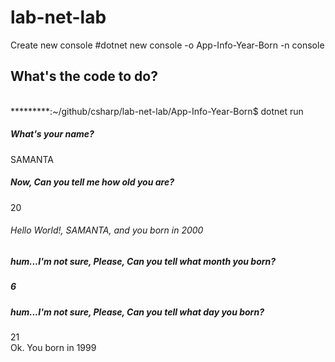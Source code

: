 # lab-net-lab
Create new console 
#dotnet new console -o App-Info-Year-Born -n console 

<h2>What's the code to do?</h2>
<br/>
*********:~/github/csharp/lab-net-lab/App-Info-Year-Born$ dotnet run
<p>
<h5>What's your name?</h5> 
SAMANTA</br>
<h5>Now, Can you tell me how old you are?</h5>
20</br>
<h6>Hello World!, SAMANTA, and you born in 2000</h6>
<h5>hum...I'm not sure, Please, Can you tell what month you born?<h5>
6</br>
<h5>hum...I'm not sure, Please, Can you tell what day you born?</h5>
21</br>
</h5>Ok. You born in 1999</h5>
